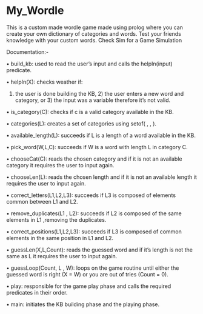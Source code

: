 # My_Wordle
This is a custom made wordle game made using prolog where you can create your own dictionary of categories and words. Test your friends knowledge with your custom words. Check Sim for a Game Simulation


Documentation:-

•	build_kb:
used to read the user’s input and calls the helpIn(input) predicate.

•	helpIn(X):
checks weather if:
1) the user is done building the KB,
	2) the user enters a new word and category, or
	3) the input was a variable therefore it’s not valid.

•	is_category(C): 
checks if c is a valid category available in the KB.

•	categories(L):
creates a set of categories using setof( , , ).

•	available_length(L):
succeeds if L is a length of a word available in the KB.

•	pick_word(W,L,C):
succeeds if W is a word with length L in category C.

•	chooseCat(C):
reads the chosen category and if it is not an available category it requires the user to input again.

•	chooseLen(L):
reads the chosen length and if it is not an available length it requires the user to input again.

•	correct_letters(L1,L2,L3):
succeeds if L3 is composed of elements common between L1 and L2.

•	remove_duplicates(L1 , L2):
succeeds if L2 is composed of the same elements in L1 ,removing the duplicates.

•	correct_positions(L1,L2,L3):
succeeds if L3 is composed of common elements in the same position in L1 and L2.



•	guessLen(X,L,Count):
reads the guessed word and if it’s length is not the same as L it requires the user to input again.

•	guessLoop(Count, L , W):
loops on the game routine until either the guessed word is right (X = W) or you are out of tries (Count = 0).

•	play:
responsible for the game play phase and calls the required predicates in their order.

•	main:
initiates the KB building phase and the playing phase.
